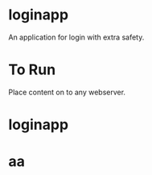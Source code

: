 # loginapp
An application for login with extra safety. 

# To Run

Place content on to any webserver.
# loginapp
# aa
